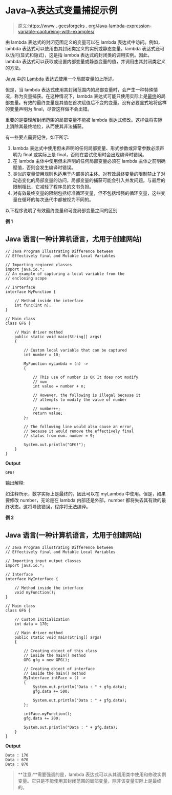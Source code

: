 # Java–λ表达式变量捕捉示例

> 原文:[https://www . geesforgeks . org/Java-lambda-expression-variable-captureing-with-examples/](https://www.geeksforgeeks.org/java-lambda-expression-variable-capturing-with-examples/)

由 lambda 表达式的封闭范围定义的变量可以在 lambda 表达式中访问。例如，lambda 表达式可以使用由其封闭类定义的实例或静态变量。lambda 表达式还可以访问(显式和隐式)，这是指 lambda 表达式的封闭类的调用实例。因此，lambda 表达式可以获取或设置内部变量或静态变量的值，并调用由其封闭类定义的方法。

[Java 中的 Lambda 表达式使用](https://www.geeksforgeeks.org/lambda-expressions-java-8/)一个局部变量如上所述。

但是，当 lambda 表达式使用其封闭范围内的局部变量时，会产生一种特殊情况，称为变量捕获。在这种情况下，lambda 表达式可能只使用实际上是[最终](https://www.geeksforgeeks.org/final-keyword-java/)的局部变量。有效的最终变量是其值在首次赋值后不变的变量。没有必要显式地将这样的变量声明为 final，尽管这样做不会出错。

重要的是要理解封闭范围的局部变量不能被 lambda 表达式修改。这样做将实际上消除其最终地位，从而使其非法捕获。

有一些要点需要记住，如下所示:

1.  lambda 表达式中使用但未声明的任何局部变量、形式参数或异常参数必须声明为 final 或实际上是 final，否则在尝试使用时会出现编译时错误。
2.  在 lambda 主体中使用但未声明的任何局部变量必须在 lambda 主体之前明确赋值，否则会发生编译时错误。
3.  类似的变量使用规则也适用于内部类的主体。对有效最终变量的限制禁止了对动态变化的局部变量的访问，局部变量的捕获可能会引入并发问题。与最后的限制相比，它减轻了程序员的文书负担。
4.  对有效最终变量的限制包括标准循环变量，但不包括增强的循环变量，这些变量在循环的每次迭代中都被视为不同的。

以下程序说明了有效最终变量和可变局部变量之间的区别:

**例 1**

## Java 语言(一种计算机语言，尤用于创建网站)

```
// Java Program Illustrating Difference between
// Effectively final and Mutable Local Variables

// Importing reqiored classes
import java.io.*;
// An example of capturing a local variable from the
// enclosing scope

// Inrterface
interface MyFunction {

    // Method inside the interface
    int func(int n);
}

// Main class
class GFG {

    // Main driver method
    public static void main(String[] args)
    {

        // Custom local variable that can be captured
        int number = 10;

        MyFunction myLambda = (n) ->
        {

            // This use of number is OK It does not modify
            // num
            int value = number + n;

            // However, the following is illegal because it
            // attempts to modify the value of number

            // number++;
            return value;
        };

        // The following line would also cause an error,
        // because it would remove the effectively final
        // status from num. number = 9;

        System.out.println("GFG!");
    }
}
```

**Output**

```
GFG!
```

输出解释:

如注释所示，数字实际上是最终的，因此可以在 myLambda 中使用。但是，如果要修改 number，无论是在 lambda 内部还是外部，number 都将失去其有效的最终状态。这将导致错误，程序将无法编译。

**例 2**

## Java 语言(一种计算机语言，尤用于创建网站)

```
// Java Program Illustrating Difference between
// Effectively final and Mutable Local Variables

// Importing input output classes
import java.io.*;

// Interface
interface MyInterface {

    // Method inside the interface
    void myFunction();
}

// Main class
class GFG {

    // Custom initialization
    int data = 170;

    // Main driver method
    public static void main(String[] args)
    {

        // Creating object of this class
        // inside the main() method
        GFG gfg = new GFG();

        // Creating object of interface
        // inside the main() method
        MyInterface intFace = () ->
        {
            System.out.println("Data : " + gfg.data);
            gfg.data += 500;

            System.out.println("Data : " + gfg.data);
        };

        intFace.myFunction();
        gfg.data += 200;

        System.out.println("Data : " + gfg.data);
    }
}
```

**Output**

```
Data : 170
Data : 670
Data : 870
```

> **注意:**需要强调的是，lambda 表达式可以从其调用类中使用和修改实例变量。它只是不能使用其封闭范围的局部变量，除非该变量实际上是最终的。